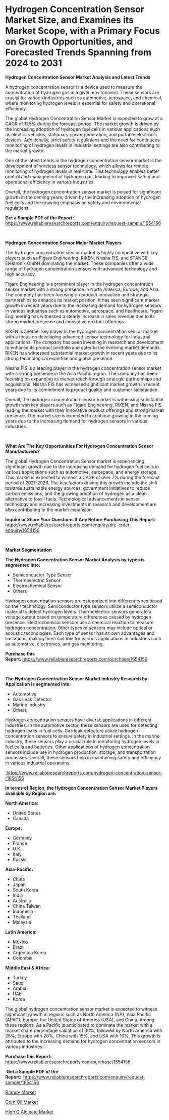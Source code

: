 <p><h1>Hydrogen Concentration Sensor Market Size, and Examines its Market Scope, with a Primary Focus on Growth Opportunities, and Forecasted Trends Spanning from 2024 to 2031</h1></p><p><strong>Hydrogen Concentration Sensor Market Analysis and Latest Trends</strong></p>
<p><p>A hydrogen concentration sensor is a device used to measure the concentration of hydrogen gas in a given environment. These sensors are crucial for various industries such as automotive, aerospace, and chemical, where monitoring hydrogen levels is essential for safety and operational efficiency.</p><p>The global Hydrogen Concentration Sensor Market is expected to grow at a CAGR of 11.5% during the forecast period. The market growth is driven by the increasing adoption of hydrogen fuel cells in various applications such as electric vehicles, stationary power generation, and portable electronic devices. Additionally, strict safety regulations and the need for continuous monitoring of hydrogen levels in industrial settings are also contributing to the market growth.</p><p>One of the latest trends in the hydrogen concentration sensor market is the development of wireless sensor technology, which allows for remote monitoring of hydrogen levels in real-time. This technology enables better control and management of hydrogen gas, leading to improved safety and operational efficiency in various industries.</p><p>Overall, the hydrogen concentration sensor market is poised for significant growth in the coming years, driven by the increasing adoption of hydrogen fuel cells and the growing emphasis on safety and environmental regulations.</p></p>
<p><strong>Get a Sample PDF of the Report:&nbsp;</strong> <a href="https://www.reliableresearchreports.com/enquiry/request-sample/1654156">https://www.reliableresearchreports.com/enquiry/request-sample/1654156</a></p>
<p>&nbsp;</p>
<p><strong>Hydrogen Concentration Sensor Major Market Players</strong></p>
<p><p>The hydrogen concentration sensor market is highly competitive with key players such as Figaro Engineering, RIKEN, Nissha FIS, and STANGE Elektronik GmbH dominating the market. These companies offer a wide range of hydrogen concentration sensors with advanced technology and high accuracy.</p><p>Figaro Engineering is a prominent player in the hydrogen concentration sensor market with a strong presence in North America, Europe, and Asia. The company has been focusing on product innovation and strategic partnerships to enhance its market position. It has seen significant market growth in recent years due to the increasing demand for hydrogen sensors in various industries such as automotive, aerospace, and healthcare. Figaro Engineering has witnessed a steady increase in sales revenue due to its strong market presence and innovative product offerings.</p><p>RIKEN is another key player in the hydrogen concentration sensor market with a focus on developing advanced sensor technology for industrial applications. The company has been investing in research and development to enhance its product portfolio and cater to the evolving market demands. RIKEN has witnessed substantial market growth in recent years due to its strong technological expertise and global presence.</p><p>Nissha FIS is a leading player in the hydrogen concentration sensor market with a strong presence in the Asia Pacific region. The company has been focusing on expanding its market reach through strategic partnerships and acquisitions. Nissha FIS has witnessed significant market growth in recent years due to its commitment to product quality and customer satisfaction.</p><p>Overall, the hydrogen concentration sensor market is witnessing substantial growth with key players such as Figaro Engineering, RIKEN, and Nissha FIS leading the market with their innovative product offerings and strong market presence. The market size is expected to continue growing in the coming years due to the increasing demand for hydrogen sensors in various industries.</p></p>
<p>&nbsp;</p>
<p><strong>What Are The Key Opportunities For Hydrogen Concentration Sensor Manufacturers?</strong></p>
<p><p>The global Hydrogen Concentration Sensor market is experiencing significant growth due to the increasing demand for hydrogen fuel cells in various applications such as automotive, aerospace, and energy storage. This market is expected to witness a CAGR of over 7% during the forecast period of 2021-2026. The key factors driving this growth include the shift towards sustainable energy sources, government initiatives to reduce carbon emissions, and the growing adoption of hydrogen as a clean alternative to fossil fuels. Technological advancements in sensor technology and increasing investments in research and development are also contributing to the market expansion.</p></p>
<p><strong>Inquire or Share Your Questions If Any Before Purchasing This Report:</strong> <a href="https://www.reliableresearchreports.com/enquiry/pre-order-enquiry/1654156">https://www.reliableresearchreports.com/enquiry/pre-order-enquiry/1654156</a></p>
<p>&nbsp;</p>
<p><strong>Market Segmentation</strong></p>
<p><strong>The Hydrogen Concentration Sensor Market Analysis by types is segmented into:</strong></p>
<p><ul><li>Semiconductor Type Sensor</li><li>Thermoelectric Sensor</li><li>Electrochemical Sensor</li><li>Others</li></ul></p>
<p><p>Hydrogen concentration sensors are categorized into different types based on their technology. Semiconductor type sensors utilize a semiconductor material to detect hydrogen levels. Thermoelectric sensors generate a voltage output based on temperature differences caused by hydrogen presence. Electrochemical sensors use a chemical reaction to measure hydrogen concentration. Other types of sensors may include optical or acoustic technologies. Each type of sensor has its own advantages and limitations, making them suitable for various applications in industries such as automotive, electronics, and gas monitoring.</p></p>
<p><strong>Purchase this Report:&nbsp;</strong><a href="https://www.reliableresearchreports.com/purchase/1654156">https://www.reliableresearchreports.com/purchase/1654156</a></p>
<p>&nbsp;</p>
<p><strong>The Hydrogen Concentration Sensor Market Industry Research by Application is segmented into:</strong></p>
<p><ul><li>Automotive</li><li>Gas Leak Detector</li><li>Marine Industry</li><li>Others</li></ul></p>
<p><p>Hydrogen concentration sensors have diverse applications in different industries. In the automotive sector, these sensors are used for detecting hydrogen leaks in fuel cells. Gas leak detectors utilize hydrogen concentration sensors to ensure safety in industrial settings. In the marine industry, these sensors play a crucial role in monitoring hydrogen levels in fuel cells and batteries. Other applications of hydrogen concentration sensors include use in hydrogen production, storage, and transportation processes. Overall, these sensors help in maintaining safety and efficiency in various industrial operations.</p></p>
<p><a href="https://www.reliableresearchreports.com/hydrogen-concentration-sensor-r1654156">&nbsp;https://www.reliableresearchreports.com/hydrogen-concentration-sensor-r1654156</a></p>
<p><strong>In terms of Region, the Hydrogen Concentration Sensor Market Players available by Region are:</strong></p>
<p>
    <p> <strong> North America: </strong>
        <ul>
            <li>United States</li>
            <li>Canada</li>
        </ul>
        </p> 
    <p> <strong> Europe: </strong>
        <ul>
            <li>Germany</li>
            <li>France</li>
            <li>U.K.</li>
            <li>Italy</li>
            <li>Russia</li>
        </ul>
        </p> 
    <p> <strong> Asia-Pacific: </strong>
        <ul>
            <li>China</li>
            <li>Japan</li>
            <li>South Korea</li>
            <li>India</li>
            <li>Australia</li>
            <li>China Taiwan</li>
            <li>Indonesia</li>
            <li>Thailand</li>
            <li>Malaysia</li>
        </ul>
        </p> 
    <p> <strong> Latin America: </strong>
        <ul>
            <li>Mexico</li>
            <li>Brazil</li>
            <li>Argentina Korea</li>
            <li>Colombia</li>
        </ul>
        </p> 
    <p> <strong> Middle East & Africa: </strong>
        <ul>
            <li>Turkey</li>
            <li>Saudi</li>
            <li>Arabia</li>
            <li>UAE</li>
            <li>Korea</li>
        </ul>
    </p>
    </p>
<p><p>The global hydrogen concentration sensor market is expected to witness significant growth in regions such as North America (NA), Asia Pacific (APAC), Europe, the United States of America (USA), and China. Among these regions, Asia Pacific is anticipated to dominate the market with a market share percentage valuation of 30%, followed by North America with 25%, Europe with 20%, China with 15%, and USA with 10%. This growth is attributed to the increasing demand for hydrogen concentration sensors in various industries.</p></p>
<p><strong>Purchase this Report: </strong><a href="https://www.reliableresearchreports.com/purchase/1654156">https://www.reliableresearchreports.com/purchase/1654156</a></p>
<p>&nbsp;<strong>Get a Sample PDF of the Report:&nbsp;&nbsp;</strong><a href="https://www.reliableresearchreports.com/enquiry/request-sample/1654156">https://www.reliableresearchreports.com/enquiry/request-sample/1654156</a></p>
<p><strong></strong></p>
<p><p><a href="https://github.com/JermaineCrona2023/Market-Research-Report-List-2/blob/main/brandy-market.md">Brandy Market</a></p><p><a href="https://github.com/ctanaka235/Market-Research-Report-List-1/blob/main/corn-oil-market.md">Corn Oil Market</a></p><p><a href="https://view.publitas.com/reportprime-1/global-high-g-alginate-market-trends-insights-into-growth-opportunities-and-challenges-forecasted-from-2024-to-2031/">High G Alginate Market</a></p></p>
